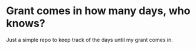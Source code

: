 # Grant comes in how many days, who knows?

Just a simple repo to keep track of the days until my grant comes in.
